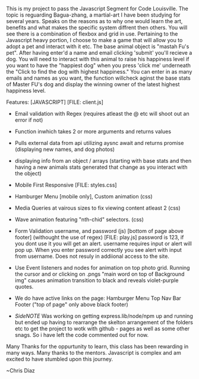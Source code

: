 This is my project to pass the Javascript Segment for Code Louisville. The topic is reguarding Bagua-zhang, a martial-art I have been studying for several years. Speaks on the reasons as to why one would learn the art, benefits and what makes the specific system diffrent then others. You will see there is a combination of flexbox and grid in use. Pertaining to the Javascript heavy portion, I choose to make a game that will allow you to adopt a pet and interact with it etc. The base animal object is "mastah Fu's pet". After having enter'd a name and email clicking 'submit' you'll recieve a dog. You will need to interact with this animal to raise his happiness level if you want to have the "happiest dog" when you press 'click me' underneath the "Click to find the dog with highest happiness." You can enter in as many emails and names as you want, the function willcheck aginst the base stats of Master FU's dog and display the winning owner of the latest highest happiness level.
  

Features:
 [JAVASCRIPT] [FILE: client.js]
- Email validation with Regex (requires atleast the @ etc will shoot out an error if not)
- Function inwhich takes 2 or more arguments and returns values
- Pulls external data from api utilizing aysnc await and returns promise (displaying new names, and dog photos)
- displaying info from an object / arrays (starting with base stats and then having a new animals stats generated that change as you interact with the object)

- Mobile First Responsive [FILE: styles.css]
- Hamburger Menu [mobile only], Custom animation (css)
- Media Queries at vairous sizes to fix viewing content atleast 2 (css)
- Wave animation featuring "nth-chid" selectors. (css)

- Form Validation username, and password (js) [bottom of page above footer] (withought the use of regex) [FILE: play.js]
    password is 123, if you dont use it you will get an alert.
    username requires input or alert will pop up.
    When you enter password correctly you see alert with input from username.
    Does not resuly in addiional access to the site.

- Use Event listeners and nodes for animation on top photo grid. Running the cursor and or clicking on .pngs "main word on top of Background img"
causes animation transition to black and reveals violet-purple quotes.

- We do have active links on the page:
Hamburger Menu 
Top Nav Bar 
Footer ("top of page" only above black footer)

- *SideNOTE* Was working on getting express.lib/node/npm up and running but ended up having to rearrange the skelton arrangement of the folders etc to get the project to wotk with github - pages as well as some other snags. So i have left the code commented out for now.


Many Thanks for the oppurtunity to learn, this class has been rewarding in many ways. Many thanks to the mentors. Javascript is complex and am excited to have stumbled upon this journey. 

~Chris Diaz

